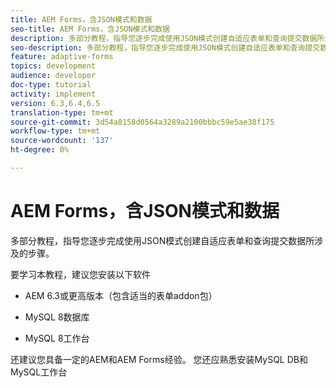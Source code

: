 ```yaml
---
title: AEM Forms，含JSON模式和数据
seo-title: AEM Forms，含JSON模式和数据
description: 多部分教程，指导您逐步完成使用JSON模式创建自适应表单和查询提交数据所涉及的步骤。
seo-description: 多部分教程，指导您逐步完成使用JSON模式创建自适应表单和查询提交数据所涉及的步骤。
feature: adaptive-forms
topics: development
audience: developer
doc-type: tutorial
activity: implement
version: 6.3,6.4,6.5
translation-type: tm+mt
source-git-commit: 3d54a8158d0564a3289a2100bbbc59e5ae38f175
workflow-type: tm+mt
source-wordcount: '137'
ht-degree: 0%

---
```



# AEM Forms，含JSON模式和数据

多部分教程，指导您逐步完成使用JSON模式创建自适应表单和查询提交数据所涉及的步骤。

要学习本教程，建议您安装以下软件

* AEM 6.3或更高版本（包含适当的表单addon包）

* MySQL 8数据库

* MySQL 8工作台

还建议您具备一定的AEM和AEM Forms经验。 您还应熟悉安装MySQL DB和MySQL工作台


